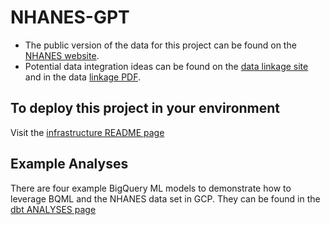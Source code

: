 # NHANES-GPT

- The public version of the data for this project can be found on the [NHANES website](https://www.cdc.gov/nchs/nhanes/index.htm).
- Potential data integration ideas can be found on the [data linkage site](https://www.cdc.gov/nchs/data-linkage/index.htm) and in the data [linkage PDF](https://www.cdc.gov/nchs/data/datalinkage/LinkageTable_1.pdf).

## To deploy this project in your environment

Visit the [infrastructure README page](infra/README.md)

## Example Analyses

There are four example BigQuery ML models to demonstrate how to leverage BQML and the NHANES data set in GCP. They can be found in the [dbt ANALYSES page](dbt/analyses)
